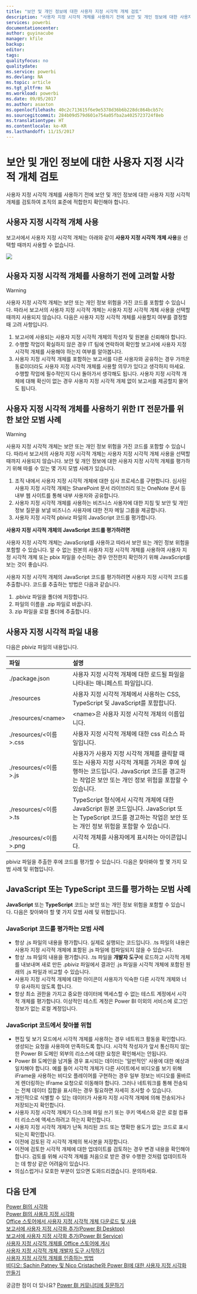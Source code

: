 ```yaml
---
title: "보안 및 개인 정보에 대한 사용자 지정 시각적 개체 검토"
description: "사용자 지정 시각적 개체를 사용하기 전에 보안 및 개인 정보에 대한 사용자 지정 시각적 개체를 검토하여 조직의 표준에 적합한지 확인해야 합니다."
services: powerbi
documentationcenter: 
author: guyinacube
manager: kfile
backup: 
editor: 
tags: 
qualityfocus: no
qualitydate: 
ms.service: powerbi
ms.devlang: NA
ms.topic: article
ms.tgt_pltfrm: NA
ms.workload: powerbi
ms.date: 09/05/2017
ms.author: asaxton
ms.openlocfilehash: 40c2c713615f6e9e5378d36b6b228dc864bcb57c
ms.sourcegitcommit: 284b09d579d601e754a05fba2a4025723724f8eb
ms.translationtype: HT
ms.contentlocale: ko-KR
ms.lasthandoff: 11/15/2017
---
```

# <a name="review-custom-visuals-for-security-and-privacy"></a>보안 및 개인 정보에 대한 사용자 지정 시각적 개체 검토
사용자 지정 시각적 개체를 사용하기 전에 보안 및 개인 정보에 대한 사용자 지정 시각적 개체를 검토하여 조직의 표준에 적합한지 확인해야 합니다.

## <a name="enable-a-custom-visual"></a>사용자 지정 시각적 개체 사용
<a name="enable"></a>보고서에서 사용자 지정 시각적 개체는 아래와 같이 **사용자 지정 시각적 개체 사용**을 선택할 때까지 사용할 수 없습니다.  

![](media/service-custom-visuals-review-for-security-and-privacy/emptyvisual.png)

## <a name="considerations-before-you-enable-a-custom-visual"></a>사용자 지정 시각적 개체를 사용하기 전에 고려할 사항
<a name="considerations"></a>

> [!WARNING]
> 사용자 지정 시각적 개체는 보안 또는 개인 정보 위험을 가진 코드를 포함할 수 있습니다. 따라서 보고서의 사용자 지정 시각적 개체는 사용자 지정 시각적 개체 사용을 선택할 때까지 사용되지 않습니다. 다음은 사용자 지정 시각적 개체를 사용할지 여부를 결정할 때 고려 사항입니다.
> 
> 

1. 보고서에 사용되는 사용자 지정 시각적 개체의 작성자 및 원본을 신뢰해야 합니다.
2. 수행할 작업이 확실하지 않은 경우 IT 팀에 연락하여 확인할 보고서에 사용자 지정 시각적 개체를 사용해야 하는지 여부를 알아봅니다.
3. 사용자 지정 시각적 개체를 포함하는 보고서를 다른 사용자와 공유하는 경우 가까운 동료이더라도 사용자 지정 시각적 개체를 사용할 의무가 있다고 생각하지 마세요. 수행할 작업에 필수적인지 다시 돌아가서 생각해도 됩니다. 사용자 지정 시각적 개체에 대해 확신이 없는 경우 사용자 지정 시각적 개체 없이 보고서를 제공할지 물어도 됩니다.

## <a name="security-best-practices-for-it-professionals-to-enable-a-custom-visual"></a>사용자 지정 시각적 개체를 사용하기 위한 IT 전문가를 위한 보안 모범 사례
<a name="security"></a>

> [!WARNING]
> 사용자 지정 시각적 개체는 보안 또는 개인 정보 위험을 가진 코드를 포함할 수 있습니다. 따라서 보고서의 사용자 지정 시각적 개체는 사용자 지정 시각적 개체 사용을 선택할 때까지 사용되지 않습니다. 보안 및 개인 정보에 대한 사용자 지정 시각적 개체를 평가하기 위해 따를 수 있는 몇 가지 모범 사례가 있습니다.
> 
> 

1. 조직 내에서 사용자 지정 시각적 개체에 대한 심사 프로세스를 구현합니다. 심사된 사용자 지정 시각적 개체는 SharePoint 문서 라이브러리 또는 OneNote 문서 등 내부 웹 사이트를 통해 내부 사용자와 공유합니다.
2. 사용자 지정 시각적 개체를 사용하는 비즈니스 사용자에 대한 지침 및 보안 및 개인 정보 질문을 보낼 비즈니스 사용자에 대한 전자 메일 그룹을 제공합니다.
3. 사용자 지정 시각적 pbiviz 파일의 JavaScript 코드를 평가합니다.

**사용자 지정 시각적 개체의 JavaScript 코드를 평가하려면**

사용자 지정 시각적 개체는 JavaScript를 사용하고 따라서 보안 또는 개인 정보 위험을 포함할 수 있습니다. 알 수 없는 원본의 사용자 지정 시각적 개체를 사용하여 사용자 지정 시각적 개체 또는 pbix 파일을 수신하는 경우 안전한지 확인하기 위해 JavaScript를 보는 것이 좋습니다.

사용자 지정 시각적 개체의 JavaScript 코드를 평가하려면 사용자 지정 시각적 코드를 추출합니다. 코드를 추출하는 방법은 다음과 같습니다.  

1. .pbiviz 파일을 폴더에 저장합니다.
2. 파일의 이름을 .zip 파일로 바꿉니다.
3. zip 파일을 로컬 폴더에 추출합니다.

## <a name="custom-visual-file-contents"></a>사용자 지정 시각적 파일 내용
다음은 pbiviz 파일의 내용입니다.

| **파일** | **설명** |
|:--- |:--- |
| ./package.json |사용자 지정 시각적 개체에 대한 로드될 파일을 나타내는 매니페스트 파일입니다. |
| ./resources |사용자 지정 시각적 개체에서 사용하는 CSS, TypeScript 및 JavaScript를 포함합니다. |
| ./resources/&lt;name&gt; |&lt;name&gt;은 사용자 지정 시각적 개체의 이름입니다. |
| ./resources/&lt;이름&gt;.css |사용자 지정 시각적 개체에 대한 css 리소스 파일입니다. |
| ./resources/&lt;이름&gt;.js |사용자가 사용자 지정 시각적 개체를 클릭할 때 또는 사용자 지정 시각적 개체를 가져온 후에 실행하는 코드입니다. JavaScript 코드를 경고하는 작업은 보안 또는 개인 정보 위험을 포함할 수 있습니다. |
| ./resources/&lt;이름&gt;.ts |TypeScript 형식에서 시각적 개체에 대한 JavaScript 원본 코드입니다. JavaScript 또는 TypeScript 코드를 경고하는 작업은 보안 또는 개인 정보 위험을 포함할 수 있습니다. |
| ./resources/&lt;이름&gt;.png |시각적 개체를 사용자에게 표시하는 아이콘입니다. |

pbiviz 파일을 추출한 후에 코드를 평가할 수 있습니다. 다음은 찾아봐야 할 몇 가지 모범 사례 및 위협입니다.

## <a name="best-practices-to-evaluate-the-javascript-or-typescript-code"></a>JavaScript 또는 TypeScript 코드를 평가하는 모범 사례
**JavaScript** 또는 **TypeScript** 코드는 보안 또는 개인 정보 위험을 포함할 수 있습니다. 다음은 찾아봐야 할 몇 가지 모범 사례 및 위협입니다.

### <a name="best-practices-to-evaluate-javascript-code"></a>JavaScript 코드를 평가하는 모범 사례
* 항상 .js 파일의 내용을 평가합니다. 실제로 실행되는 코드입니다. .ts 파일의 내용은 사용자 지정 시각적 개체에 포함된 .js 파일에 컴파일되지 않을 수 있습니다.
* 항상 .ts 파일의 내용을 평가합니다. .ts 파일을 **개발자 도구**에 로드하고 시각적 개체를 내보내며 새로 만든 .pbiviz 파일에서 결과인 .js 파일을 시각적 개체에 포함된 원래의 .js 파일과 비교할 수 있습니다.
* 사용자 지정 시각적 개체에 대한 아이콘이 사용자가 익숙한 다른 시각적 개체와 너무 유사하지 않도록 합니다.
* 항상 최소 권한을 가지고 중요한 데이터에 액세스할 수 없는 테스트 계정에서 시각적 개체를 평가합니다. 이상적인 테스트 계정은 Power BI 이외의 서비스에 로그인 정보가 없는 로컬 계정입니다.

### <a name="threats-to-look-for-in-javascript-code"></a>JavaScript 코드에서 찾아볼 위협
* 편집 및 보기 모드에서 시각적 개체를 사용하는 경우 네트워크 활동을 확인합니다. 생성되는 요청을 사용하여 만족하도록 합니다. 시각적 작성자가 앞서 통신하지 않는 한 Power BI 도메인 외부의 리소스에 대한 요청은 확인해서는 안됩니다.
* Power BI 도메인을 남겨둘 경우 표시되는 데이터는 '일반적인' 사용에 대한 예상과 일치해야 합니다. 예를 들어 시각적 개체가 다른 사이트에서 비디오를 보기 위해 iFrame을 사용하는 비디오 플레이어를 구현하는 경우 일부 정보는 비디오를 올바르게 렌더링하는 IFrame 요청으로 이동해야 합니다. 그러나 네트워크를 통해 전송되는 전체 데이터 집합을 표시하는 경우 필요하면 자세히 조사할 수 있습니다.
* 개인적으로 식별할 수 있는 데이터가 사용자 지정 시각적 개체에 의해 전송되거나 저장되는지 확인합니다.
* 사용자 지정 시각적 개체가 디스크에 파일 쓰기 또는 쿠키 액세스와 같은 로컬 컴퓨터 리소스에 액세스하려고 하는지 확인합니다.
* 사용자 지정 시각적 개체가 난독 처리된 코드 또는 명확한 용도가 없는 코드로 표시되는지 확인합니다.
* 이전에 검토된 각 시각적 개체의 복사본을 저장합니다.
* 이전에 검토한 시각적 개체에 대한 업데이트를 검토하는 경우 변경 내용을 확인해야 합니다. 검토를 위해 시각적 개체를 처음으로 받은 경우 수행한 것처럼 업데이트하는 데 항상 같은 어려움이 있습니다.
* 의심스럽거나 모호한 부분이 있으면 도와드리겠습니다. 문의하세요.

## <a name="next-steps"></a>다음 단계
[Power BI의 시각화](power-bi-report-visualizations.md)  
[Power BI의 사용자 지정 시각화](power-bi-custom-visuals.md)  
[Office 스토어에서 사용자 지정 시각적 개체 다운로드 및 사용](service-custom-visuals-office-store.md)  
[보고서에 사용자 지정 시각화 추가(Power BI Desktop)](power-bi-custom-visuals-use.md)  
[보고서에 사용자 지정 시각화 추가(Power BI Service)](power-bi-report-add-custom-visual.md)  
[사용자 지정 시각적 개체를 Office 스토어에 게시](developer/office-store.md)  
[사용자 지정 시각적 개체 개발자 도구 시작하기](service-custom-visuals-getting-started-with-developer-tools.md)  
[사용자 지정 시각적 개체를 인증하는 방법](power-bi-custom-visuals-certified.md)    
[비디오: Sachin Patney 및 Nico Cristache와 Power BI에 대한 사용자 지정 시각화 만들기](https://www.youtube.com/watch?v=kULc2VbwjCc)  

궁금한 점이 더 있나요? [Power BI 커뮤니티에 질문하기](http://community.powerbi.com/)

